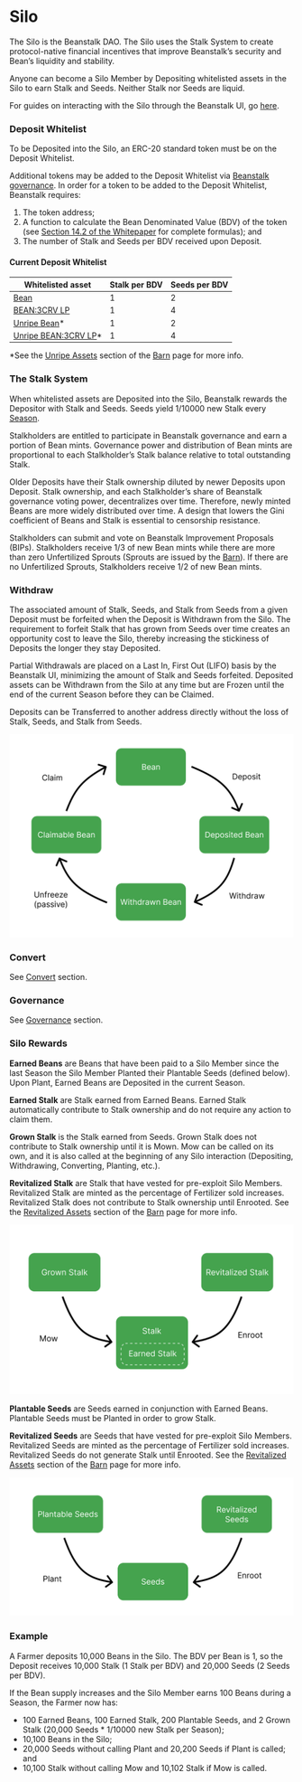 # Silo

The Silo is the Beanstalk DAO. The Silo uses the Stalk System to create protocol-native financial incentives that improve Beanstalk’s security and Bean’s liquidity and stability.

Anyone can become a Silo Member by Depositing whitelisted assets in the Silo to earn Stalk and Seeds. Neither Stalk nor Seeds are liquid.

For guides on interacting with the Silo through the Beanstalk UI, go [here](../guides/silo/).

### **Deposit Whitelist**

To be Deposited into the Silo, an ERC-20 standard token must be on the Deposit Whitelist.

Additional tokens may be added to the Deposit Whitelist via [Beanstalk governance](broken-reference). In order for a token to be added to the Deposit Whitelist, Beanstalk requires:

1. The token address;
2. A function to calculate the Bean Denominated Value (BDV) of the token (see [Section 14.2 of the Whitepaper](https://bean.money/beanstalk.pdf#subsection.14.2) for complete formulas); and
3. The number of Stalk and Seeds per BDV received upon Deposit.

#### **Current Deposit Whitelist**

| **Whitelisted asset**                                                                            | **Stalk per BDV** | **Seeds per BDV** |
| ------------------------------------------------------------------------------------------------ | ----------------- | ----------------- |
| [Bean](https://etherscan.io/address/0xBEA0000029AD1c77D3d5D23Ba2D8893dB9d1Efab)                  | 1                 | 2                 |
| [BEAN:3CRV LP](https://etherscan.io/address/0xc9C32cd16Bf7eFB85Ff14e0c8603cc90F6F2eE49)          | 1                 | 4                 |
| [Unripe Bean](https://etherscan.io/address/0x1BEA0050E63e05FBb5D8BA2f10cf5800B6224449)\*         | 1                 | 2                 |
| [Unripe BEAN:3CRV LP](https://etherscan.io/address/0x1BEA3CcD22F4EBd3d37d731BA31Eeca95713716D)\* | 1                 | 4                 |

\*See the [Unripe Assets](barn.md#unripe-assets) section of the [Barn](barn.md) page for more info.

### **The Stalk System**

When whitelisted assets are Deposited into the Silo, Beanstalk rewards the Depositor with Stalk and Seeds. Seeds yield 1/10000 new Stalk every [Season](sun.md).

Stalkholders are entitled to participate in Beanstalk governance and earn a portion of Bean mints. Governance power and distribution of Bean mints are proportional to each Stalkholder’s Stalk balance relative to total outstanding Stalk.

Older Deposits have their Stalk ownership diluted by newer Deposits upon Deposit. Stalk ownership, and each Stalkholder’s share of Beanstalk governance voting power, decentralizes over time. Therefore, newly minted Beans are more widely distributed over time. A design that lowers the Gini coefficient of Beans and Stalk is essential to censorship resistance.

Stalkholders can submit and vote on Beanstalk Improvement Proposals (BIPs). Stalkholders receive 1/3 of new Bean mints while there are more than zero Unfertilized Sprouts (Sprouts are issued by the [Barn](barn.md)). If there are no Unfertilized Sprouts, Stalkholders receive 1/2 of new Bean mints.

### **Withdraw**

The associated amount of Stalk, Seeds, and Stalk from Seeds from a given Deposit must be forfeited when the Deposit is Withdrawn from the Silo. The requirement to forfeit Stalk that has grown from Seeds over time creates an opportunity cost to leave the Silo, thereby increasing the stickiness of Deposits the longer they stay Deposited.

Partial Withdrawals are placed on a Last In, First Out (LIFO) basis by the Beanstalk UI, minimizing the amount of Stalk and Seeds forfeited. Deposited assets can be Withdrawn from the Silo at any time but are Frozen until the end of the current Season before they can be Claimed.

Deposits can be Transferred to another address directly without the loss of Stalk, Seeds, and Stalk from Seeds.

![](../.gitbook/assets/silo.png)

### **Convert**

See [Convert](../peg-maintenance/convert.md) section.

### **Governance**

See [Governance](../governance/beanstalk/) section.

### **Silo Rewards**

**Earned Beans** are Beans that have been paid to a Silo Member since the last Season the Silo Member Planted their Plantable Seeds (defined below). Upon Plant, Earned Beans are Deposited in the current Season.

**Earned Stalk** are Stalk earned from Earned Beans. Earned Stalk automatically contribute to Stalk ownership and do not require any action to claim them.

**Grown Stalk** is the Stalk earned from Seeds. Grown Stalk does not contribute to Stalk ownership until it is Mown. Mow can be called on its own, and it is also called at the beginning of any Silo interaction (Depositing, Withdrawing, Converting, Planting, etc.).

**Revitalized Stalk** are Stalk that have vested for pre-exploit Silo Members. Revitalized Stalk are minted as the percentage of Fertilizer sold increases. Revitalized Stalk does not contribute to Stalk ownership until Enrooted. See the [Revitalized Assets](barn.md#revitalized-assets) section of the [Barn](barn.md) page for more info.

![](../.gitbook/assets/stalk.png)

**Plantable Seeds** are Seeds earned in conjunction with Earned Beans. Plantable Seeds must be Planted in order to grow Stalk.

**Revitalized Seeds** are Seeds that have vested for pre-exploit Silo Members. Revitalized Seeds are minted as the percentage of Fertilizer sold increases. Revitalized Seeds do not generate Stalk until Enrooted. See the [Revitalized Assets](barn.md#revitalized-assets) section of the [Barn](barn.md) page for more info.

![](../.gitbook/assets/seeds.png)

### **Example**

A Farmer deposits 10,000 Beans in the Silo. The BDV per Bean is 1, so the Deposit receives 10,000 Stalk (1 Stalk per BDV) and 20,000 Seeds (2 Seeds per BDV).

If the Bean supply increases and the Silo Member earns 100 Beans during a Season, the Farmer now has:

* 100 Earned Beans, 100 Earned Stalk, 200 Plantable Seeds, and 2 Grown Stalk (20,000 Seeds \* 1/10000 new Stalk per Season);
* 10,100 Beans in the Silo;
* 20,000 Seeds without calling Plant and 20,200 Seeds if Plant is called; and
* 10,100 Stalk without calling Mow and 10,102 Stalk if Mow is called.
